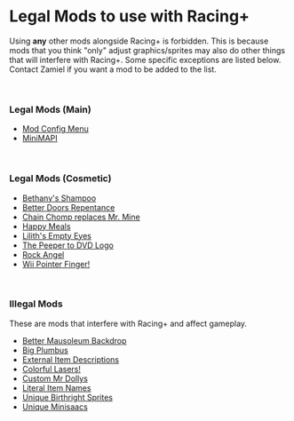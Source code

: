# Legal Mods to use with Racing+

Using **any** other mods alongside Racing+ is forbidden. This is because mods that you think "only" adjust graphics/sprites may also do other things that will interfere with Racing+. Some specific exceptions are listed below. Contact Zamiel if you want a mod to be added to the list.

<br />

### Legal Mods (Main)

- [Mod Config Menu](https://steamcommunity.com/workshop/filedetails/?id=1603631350)
- [MiniMAPI](https://steamcommunity.com/sharedfiles/filedetails/?id=1978904635)

<br />

### Legal Mods (Cosmetic)

- [Bethany's Shampoo](https://steamcommunity.com/sharedfiles/filedetails/?id=2511584142)
- [Better Doors Repentance](https://steamcommunity.com/sharedfiles/filedetails/?id=2487456972)
- [Chain Chomp replaces Mr. Mine](https://steamcommunity.com/sharedfiles/filedetails/?id=2786723219)
- [Happy Meals](https://steamcommunity.com/sharedfiles/filedetails/?id=2597148669)
- [Lilith's Empty Eyes](https://steamcommunity.com/sharedfiles/filedetails/?id=2495548579)
- [The Peeper to DVD Logo](https://steamcommunity.com/sharedfiles/filedetails/?id=2627738945)
- [Rock Angel](https://steamcommunity.com/sharedfiles/filedetails/?id=2773807008)
- [Wii Pointer Finger!](https://steamcommunity.com/sharedfiles/filedetails/?id=2712216639)

<br />

### Illegal Mods

These are mods that interfere with Racing+ and affect gameplay.

- [Better Mausoleum Backdrop](https://steamcommunity.com/sharedfiles/filedetails/?id=2465748203)
- [Big Plumbus](https://steamcommunity.com/sharedfiles/filedetails/?id=2593429922)
- [External Item Descriptions](https://steamcommunity.com/sharedfiles/filedetails/?id=836319872)
- [Colorful Lasers!](https://steamcommunity.com/sharedfiles/filedetails/?id=1479395410)
- [Custom Mr Dollys](https://steamcommunity.com/sharedfiles/filedetails/?id=2489635144)
- [Literal Item Names](https://steamcommunity.com/sharedfiles/filedetails/?id=1397447846)
- [Unique Birthright Sprites](https://steamcommunity.com/sharedfiles/filedetails/?id=2690434875)
- [Unique Minisaacs](https://steamcommunity.com/sharedfiles/filedetails/?id=2622137368)

<br />
